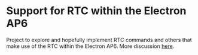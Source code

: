 Support for RTC within the Electron AP6
=======================================

Project to explore and hopefully implement RTC commands and others that make use of the RTC within the Electron AP6. More discussion [here](https://www.stardot.org.uk/forums/viewtopic.php?t=28720). 